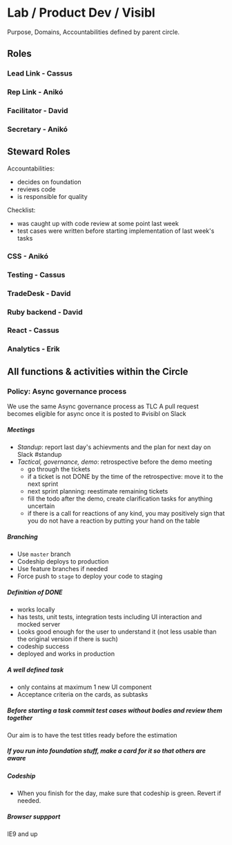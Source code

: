 # Lab / Product Dev / Visibl
Purpose, Domains, Accountabilities defined by parent circle.

## Roles

### Lead Link - Cassus
### Rep Link - Anikó
### Facilitator - David
### Secretary - Anikó

## Steward Roles
Accountabilities:
- decides on foundation
- reviews code
- is responsible for quality

Checklist:
- was caught up with code review at some point last week
- test cases were written before starting implementation of last week's tasks

### CSS - Anikó
### Testing - Cassus
### TradeDesk - David
### Ruby backend - David
### React - Cassus
### Analytics - Erik



## All functions & activities within the Circle

### Policy: Async governance process
We use the same Async governance process as TLC
A pull request becomes eligible for async once it is posted to #visibl on Slack

##### Meetings
- _Standup_: report last day's achievments and the plan for next day on Slack #standup
- _Tactical, governance, demo_: retrospective before the demo meeting
  - go through the tickets
  - if a ticket is not DONE by the time of the retrospective:
    move it to the next sprint
  - next sprint planning: reestimate remaining tickets
  - fill the todo after the demo, create clarification tasks for anything uncertain
  - if there is a call for reactions of any kind, you may positively sign that you do not have a reaction by putting your hand on the table

##### Branching
- Use `master` branch
- Codeship deploys to production
- Use feature branches if needed
- Force push to `stage` to deploy your code to staging

##### Definition of DONE
- works locally
- has tests, unit tests, integration tests including UI interaction and mocked server
- Looks good enough for the user to understand it (not less usable than the original version if there is such)
- codeship success
- deployed and works in production

##### A well defined task
- only contains at maximum 1 new UI component
- Acceptance criteria on the cards, as subtasks

##### Before starting a task commit test cases without bodies and review them together
Our aim is to have the test titles ready before the estimation

##### If you run into foundation stuff, make a card for it so that others are aware

##### Codeship
- When you finish for the day, make sure that codeship is green. Revert if needed.

##### Browser suppport
IE9 and up
